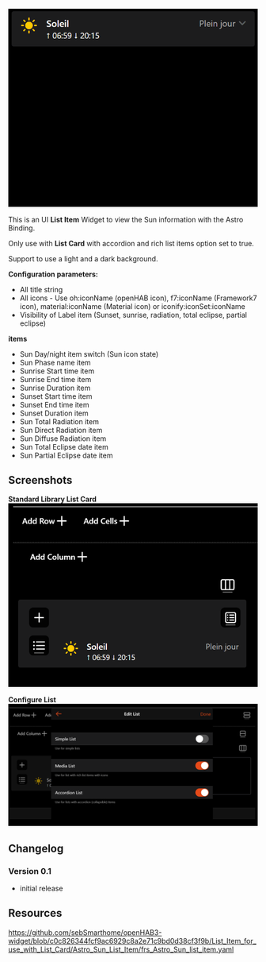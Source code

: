 ![Screen1](https://github.com/sebSmarthome/openHAB3-widget/raw/main/List_Item_for_use_with_List_Card/Astro_Sun_List_Item/screenshots/AstroSunListItemScreenShot.gif)

This is an UI **List Item** Widget to view the Sun information with the Astro Binding.

Only use with **List Card** with accordion and rich list items option set to true.

Support to use a light and a dark background.

**Configuration parameters:**

* All title string
* All icons - Use oh:iconName (openHAB icon), f7:iconName (Framework7 icon), material:iconName (Material icon) or iconify:iconSet:iconName
* Visibility of Label item (Sunset, sunrise, radiation, total eclipse, partial eclipse)

**items**

* Sun Day/night item switch (Sun icon state)
* Sun Phase name item
* Sunrise Start time item
* Sunrise End time item
* Sunrise Duration item
* Sunset Start time item
* Sunset End time item
* Sunset Duration item
* Sun Total Radiation item
* Sun Direct Radiation item
* Sun Diffuse Radiation item
* Sun Total Eclipse date item
* Sun Partial Eclipse date item

## Screenshots

**Standard Library List Card**
![Screen2](https://github.com/sebSmarthome/openHAB3-widget/raw/main/List_Item_for_use_with_List_Card/Astro_Sun_List_Item/screenshots/AstroSunListItemScreenShot3.PNG)

**Configure List**
![Screen3](https://github.com/sebSmarthome/openHAB3-widget/raw/main/List_Item_for_use_with_List_Card/Astro_Sun_List_Item/screenshots/AstroSunListItemScreenShot2.PNG)

## Changelog

### Version 0.1

* initial release

## Resources

<https://github.com/sebSmarthome/openHAB3-widget/blob/c0c826344fcf9ac6929c8a2e71c9bd0d38cf3f9b/List_Item_for_use_with_List_Card/Astro_Sun_List_Item/frs_Astro_Sun_list_item.yaml>
